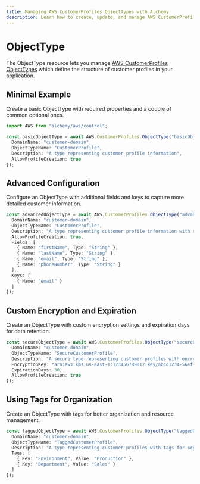 ```yaml
---
title: Managing AWS CustomerProfiles ObjectTypes with Alchemy
description: Learn how to create, update, and manage AWS CustomerProfiles ObjectTypes using Alchemy Cloud Control.
---
```


# ObjectType

The ObjectType resource lets you manage [AWS CustomerProfiles ObjectTypes](https://docs.aws.amazon.com/customerprofiles/latest/userguide/) which define the structure of customer profiles in your application.

## Minimal Example

Create a basic ObjectType with required properties and a couple of common optional ones.

```ts
import AWS from "alchemy/aws/control";

const basicObjectType = await AWS.CustomerProfiles.ObjectType("basicObjectType", {
  DomainName: "customer-domain",
  ObjectTypeName: "CustomerProfile",
  Description: "A type representing customer profile information",
  AllowProfileCreation: true
});
```

## Advanced Configuration

Configure an ObjectType with additional fields and keys to capture more detailed customer information.

```ts
const advancedObjectType = await AWS.CustomerProfiles.ObjectType("advancedObjectType", {
  DomainName: "customer-domain",
  ObjectTypeName: "CustomerProfile",
  Description: "A type representing customer profile information with specific fields",
  AllowProfileCreation: true,
  Fields: [
    { Name: "firstName", Type: "String" },
    { Name: "lastName", Type: "String" },
    { Name: "email", Type: "String" },
    { Name: "phoneNumber", Type: "String" }
  ],
  Keys: [
    { Name: "email" }
  ]
});
```

## Custom Encryption and Expiration

Create an ObjectType with custom encryption settings and expiration days for data retention.

```ts
const secureObjectType = await AWS.CustomerProfiles.ObjectType("secureObjectType", {
  DomainName: "customer-domain",
  ObjectTypeName: "SecureCustomerProfile",
  Description: "A secure type representing customer profiles with encryption",
  EncryptionKey: "arn:aws:kms:us-east-1:123456789012:key/abcd1234-56ef-78gh-90ij-klmn1234opqr",
  ExpirationDays: 30,
  AllowProfileCreation: true
});
```

## Using Tags for Organization

Create an ObjectType with tags for better organization and resource management.

```ts
const taggedObjectType = await AWS.CustomerProfiles.ObjectType("taggedObjectType", {
  DomainName: "customer-domain",
  ObjectTypeName: "TaggedCustomerProfile",
  Description: "A type representing customer profiles with tags for organization",
  Tags: [
    { Key: "Environment", Value: "Production" },
    { Key: "Department", Value: "Sales" }
  ]
});
```